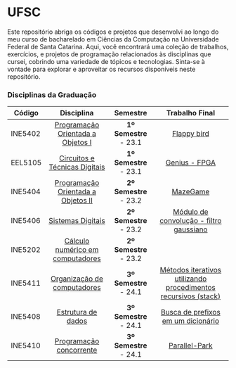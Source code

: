 # UFSC
Este repositório abriga os códigos e projetos que desenvolvi ao longo do meu curso de bacharelado em Ciências da Computação na Universidade Federal de Santa Catarina. Aqui, você encontrará uma coleção de trabalhos, exercícios, e projetos de programação relacionados às disciplinas que cursei, cobrindo uma variedade de tópicos e tecnologias. Sinta-se à vontade para explorar e aproveitar os recursos disponíveis neste repositório.

### Disciplinas da Graduação

| Código  | Disciplina                | Semestre | Trabalho Final |
| ------  | :-----------------------: | :--------: | :-------------: |
| INE5402 | [Programação Orientada a Objetos I](https://github.com/victoriavllso/UFSC/tree/main/Programa%C3%A7%C3%A3o%20Orientada%20a%20Objetos%201) | **1º Semestre** - 23.1 | [Flappy bird](https://github.com/victoriavllso/flappy-bird) |
| EEL5105 | [Circuitos e Técnicas Digitais](https://github.com/victoriavllso/UFSC/tree/main/Circuitos%20e%20tecnicas%20digitais) | **1º Semestre** - 23.1 | [Genius - FPGA](https://github.com/victoriavllso/UFSC/tree/main/Circuitos%20e%20tecnicas%20digitais/GENIUS)
| INE5404 | [Programação Orientada a Objetos II](https://github.com/victoriavllso/UFSC/tree/main/Programa%C3%A7%C3%A3o%20Orientada%20a%20Objetos%202)| **2º Semestre** - 23.2 | [MazeGame](https://github.com/victoriavllso/UFSC/tree/main/Programa%C3%A7%C3%A3o%20Orientada%20a%20Objetos%202/versao_final)  |
| INE5406 | [Sistemas Digitais](https://github.com/victoriavllso/UFSC/tree/main/Sistemas%20Digitais)| **2º Semestre** - 23.2 | [Módulo de convolução - filtro gaussiano](https://github.com/victoriavllso/UFSC/tree/main/Sistemas%20Digitais/Projeto%20Final) |
| INE5202 | [Cálculo numérico em computadores](https://github.com/victoriavllso/UFSC/tree/main/C%C3%A1lculo%20num%C3%A9rico%20em%20computadores) | **2º Semestre** - 23.2 | 
| INE5411 | [Organização de computadores](https://github.com/victoriavllso/UFSC/tree/main/Organiza%C3%A7%C3%A3o%20de%20computadores)| **3º Semestre** - 24.1 | [Métodos iterativos utilizando procedimentos recursivos (stack)](https://github.com/victoriavllso/UFSC/tree/main/Organiza%C3%A7%C3%A3o%20de%20computadores/Relat%C3%B3rios/Relat%C3%B3rio%204) |
| INE5408 | [Estrutura de dados](https://github.com/victoriavllso/UFSC/tree/main/Estrutura%20de%20dados) | **3º Semestre** - 24.1 | [Busca de prefixos em um dicionário](https://github.com/victoriavllso/UFSC/tree/main/Estrutura%20de%20dados/projeto)
| INE5410 | [Programação concorrente](https://github.com/victoriavllso/UFSC/tree/main/Programa%C3%A7%C3%A3o%20concorrente) | **3º Semestre** - 24.1 | [Parallel-Park](https://github.com/victoriavllso/UFSC/tree/main/Programa%C3%A7%C3%A3o%20concorrente/t1)







